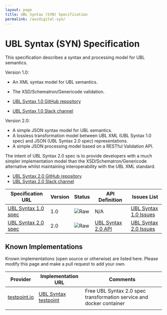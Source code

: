 ```yaml
---
layout: page
title: UBL Syntax (SYN) Specification
permalink: /ausdigital-syn/
---
```


# UBL Syntax (SYN) Specification

This specification describes a syntax and processing model for UBL semantics. 

Version 1.0:

* An XML syntax model for UBL semantics.
* The XSD/Schematron/Genericode validation.

* [UBL Syntax 1.0 GitHub repository](https://github.com/ausdigital/ausdigital-syn-v1/)
* [UBL Syntax 1.0 Slack channel](https://ausdigital.slack.com/messages/spec-syn-v1/)

Version 2.0:

* A simple JSON syntax model for UBL semantics.
* A lossless transformation model between UBL XML (UBL Syntax 1.0 spec) and JSON (UBL Syntax 2.0 spec) representations.
* A simple JSON processing model based on a RESTful Validation API.

The intent of UBL Syntax 2.0 spec is to provide developers with a much simpler implementation model than the XSD/Schematron/Genericode alternative whilst maintaining interoperability with the UBL XML standard.

* [UBL Syntax 2.0 GitHub repository](https://github.com/ausdigital/ausdigital-syn)
* [UBL Syntax 2.0 Slack channel](https://ausdigital.slack.com/messages/spec-syn/)

| Specification URL | Version | Status | API Definition | Issues List |
| ----------------- | ------  | ------ | -------------- | ----------- |
| [UBL Syntax 1.0 spec](http://ausdigital.org/specs/ausdigital-syn/1.0/) | 1.0 | ![Raw](http://rfc.unprotocols.org/spec:2/COSS/raw.svg) | N/A | [UBL Syntax 1.0 Issues](https://github.com/ausdigital/ausdigital-syn-v1/issues)  |
| [UBL Syntax 2.0 spec](http://ausdigital.org/specs/ausdigital-syn/2.0/) | 2.0 | ![Raw](http://rfc.unprotocols.org/spec:2/COSS/raw.svg) | [UBL Syntax 2.0 API](https://app.swaggerhub.com/api/ausdigital/ausdigital-syn/1.0)   | [UBL Syntax 2.0 Issues](https://github.com/ausdigital/ausdigital-syn/issues)  |

## Known Implementations

Known implementations (open source or otherwise) are listed here.  Please modify this page and make a pull request to add your own.

|Provider|Implementation URL|Comments|
|--------|------------------|--------|
|[testpoint.io](http://testpoint.io/) | [UBL Syntax testpoint](http://testpoint.io/syn)| Free UBL Syntax 2.0 spec transformation service and docker container|
|  |  |  |
